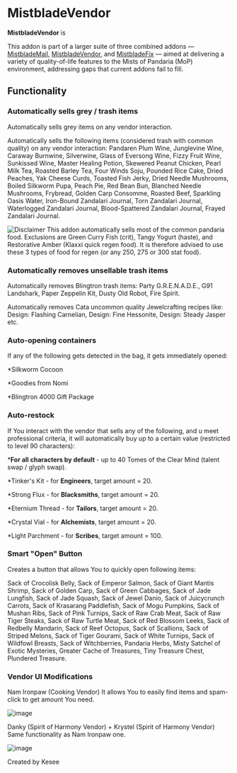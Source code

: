 # MistbladeVendor

**MistbladeVendor** is 

This addon is part of a larger suite of three combined addons — [MistbladeMail](https://github.com/KeseeX/_MistbladeMail), [MistbladeVendor](https://github.com/KeseeX/_MistbladeVendor), and [MistbladeFix](https://github.com/KeseeX/_MistbladeFix) — aimed at delivering a variety of quality-of-life features to the Mists of Pandaria (MoP) environment, addressing gaps that current addons fail to fill.

## Functionality

### Automatically sells grey / trash items

Automatically sells grey items on any vendor interaction.

Automatically sells the following items (considered trash with common quality) on any vendor interaction: Pandaren Plum Wine, Junglevine Wine, Caraway Burnwine, Silverwine, Glass of Eversong Wine, Fizzy Fruit Wine, Sunkissed Wine, Master Healing Potion, Skewered Peanut Chicken, Pearl Milk Tea, Roasted Barley Tea, Four Winds Soju, Pounded Rice Cake, Dried Peaches, Yak Cheese Curds, Toasted Fish Jerky, Dried Needle Mushrooms, Boiled Silkworm Pupa, Peach Pie, Red Bean Bun, Blanched Needle Mushrooms, Frybread, Golden Carp Consomme, Roasted Beef, Sparkling Oasis Water, Iron-Bound Zandalari Journal, Torn Zandalari Journal,  Waterlogged Zandalari Journal, Blood-Spattered Zandalari Journal, Frayed Zandalari Journal.

![Disclaimer](https://img.shields.io/badge/Disclaimer-Important-red)
This addon automatically sells most of the common pandaria food. Exclusions are Green Curry Fish (crit), Tangy Yogurt (haste), and Restorative Amber (Klaxxi quick regen food). It is therefore advised to use these 3 types of food for regen (or any 250, 275 or 300 stat food).

### Automatically removes unsellable trash items

Automatically removes Blingtron trash items: Party G.R.E.N.A.D.E., G91 Landshark, Paper Zeppelin Kit, Dusty Old Robot, Fire Spirit.

Automatically removes Cata uncommon quality Jewelcrafting recipes like: Design: Flashing Carnelian, Design: Fine Hessonite, Design: Steady Jasper etc.

### Auto-opening containers

If any of the following gets detected in the bag, it gets immediately opened:

*Silkworm Cocoon

*Goodies from Nomi

*Blingtron 4000 Gift Package

### Auto-restock

If You interact with the vendor that sells any of the following, and u meet professional criteria, it will automatically buy up to a certain value (restricted to level 90 characters):

***For all characters by default** - up to 40 Tomes of the Clear Mind (talent swap / glyph swap).

*Tinker's Kit - for **Engineers**, target amount = 20.

*Strong Flux - for **Blacksmiths**, target amount = 20.

*Eternium Thread - for **Tailors**, target amount = 20.

*Crystal Vial - for **Alchemists**, target amount = 20.

*Light Parchment - for **Scribes**, target amount = 100.

### Smart "Open" Button

Creates a button that allows You to quickly open following items:

Sack of Crocolisk Belly, Sack of Emperor Salmon, Sack of Giant Mantis Shrimp, Sack of Golden Carp, Sack of Green Cabbages, Sack of Jade Lungfish, Sack of Jade Squash, Sack of Jewel Danio, Sack of Juicycrunch Carrots, Sack of Krasarang Paddlefish, Sack of Mogu Pumpkins, Sack of Mushan Ribs, Sack of Pink Turnips, Sack of Raw Crab Meat, Sack of Raw Tiger Steaks, Sack of Raw Turtle Meat, Sack of Red Blossom Leeks, Sack of Redbelly Mandarin, Sack of Reef Octopus, Sack of Scallions, Sack of Striped Melons, Sack of Tiger Gourami, Sack of White Turnips, Sack of Wildfowl Breasts, Sack of Witchberries, Pandaria Herbs, Misty Satchel of Exotic Mysteries, Greater Cache of Treasures, Tiny Treasure Chest, Plundered Treasure.

### Vendor UI Modifications

Nam Ironpaw (Cooking Vendor)
It allows You to easily find items and spam-click to get amount You need.


![image](https://github.com/user-attachments/assets/84b53138-84b9-45eb-986a-d21ddca742ee)



Danky (Spirit of Harmony Vendor) + Krystel (Spirit of Harmony Vendor)
Same functionality as Nam Ironpaw one.


![image](https://github.com/user-attachments/assets/f35fb367-1570-4127-aae5-2cbac67103b4)


Created by Kesee

